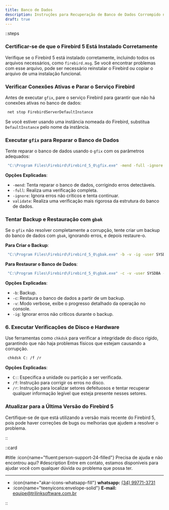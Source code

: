 ```yaml
---
title: Banco de Dados
description: Instruções para Recuperação de Banco de Dados Corrompido no Firebird 5
draft: true
---
```


::steps

### Certificar-se de que o Firebird 5 Está Instalado Corretamente

Verifique se o Firebird 5 está instalado corretamente, incluindo todos os arquivos necessários, como `firebird.msg`. Se você encontrar problemas com esse arquivo, pode ser necessário reinstalar o Firebird ou copiar o arquivo de uma instalação funcional.

### Verificar Conexões Ativas e Parar o Serviço Firebird

Antes de executar `gfix`, pare o serviço Firebird para garantir que não há conexões ativas no banco de dados:

  ```bash
   net stop FirebirdServerDefaultInstance
  ```

Se você estiver usando uma instância nomeada do Firebird, substitua `DefaultInstance` pelo nome da instância.

### Executar `gfix` para Reparar o Banco de Dados

Tente reparar o banco de dados usando o `gfix` com os parâmetros adequados:

  ```bash
   "C:\Program Files\Firebird\Firebird_5_0\gfix.exe" -mend -full -ignore -user SYSDBA -password "Senha BD" C:\Syspro\Server\Data\SYSPRO.FDB
  ```

**Opções Explicadas**:

- `-mend`: Tenta reparar o banco de dados, corrigindo erros detectáveis.
- `-full`: Realiza uma verificação completa.
- `-ignore`: Ignora erros não críticos e tenta continuar.
- `validate`: Realiza uma verificação mais rigorosa da estrutura do banco de dados.

### Tentar Backup e Restauração com `gbak`

Se o `gfix` não resolver completamente a corrupção, tente criar um backup do banco de dados com `gbak`, ignorando erros, e depois restaure-o.

**Para Criar o Backup**:

  ```bash
   "C:\Program Files\Firebird\Firebird_5_0\gbak.exe" -b -v -ig -user SYSDBA -password "Senha BD" C:\Syspro\Server\Data\SYSPRO.FDB C:\Syspro\Server\SYSPRO_backup.fbk
  ```

**Para Restaurar o Banco de Dados**:

  ```bash
   "C:\Program Files\Firebird\Firebird_5_0\gbak.exe" -c -v -user SYSDBA -password "Senha BD" C:\Syspro\Server\SYSPRO_backup.fbk C:\Syspro\Server\Data\SYSPRO_restored.FDB
  ```

**Opções Explicadas**:
- `-b`: Backup.
- `-c`: Restaura o banco de dados a partir de um backup.
- `-v`: Modo verbose, exibe o progresso detalhado da operação no console.
- `-ig`: Ignorar erros não críticos durante o backup.

### 6. Executar Verificações de Disco e Hardware

Use ferramentas como `chkdsk` para verificar a integridade do disco rígido, garantindo que não haja problemas físicos que estejam causando a corrupção.

  ```bash
   chkdsk C: /f /r
  ```

**Opções Explicadas**:

- `C:`: Especifica a unidade ou partição a ser verificada.
- `/f`: Instrução para corrigir os erros no disco.
- `/r`: Instrução para localizar setores defeituosos e tentar recuperar qualquer informação legível que esteja presente nesses setores.

### Atualizar para a Última Versão do Firebird 5

Certifique-se de que está utilizando a versão mais recente do Firebird 5, pois pode haver correções de bugs ou melhorias que ajudem a resolver o problema.

::

::card

#title
:icon{name="fluent:person-support-24-filled"} Precisa de ajuda e não encontrou aqui?
#description
Entre em contato, estamos disponíveis para ajudar você com qualquer dúvida ou problema que possa ter.

---

- :icon{name="akar-icons-whatsapp-fill"} **whatsapp:** [(34) 99771-3731](https://wa.me/trilinksoftware)
- :icon{name="teenyicons:envelope-solid"} **E-mail:** [equipe@trilinksoftware.com.br](mailto:equipe@trilinksoftware.com.br)

::
